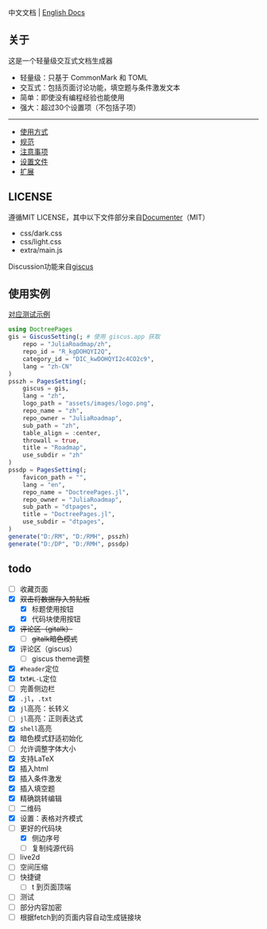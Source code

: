 中文文档 | [English Docs](README_en.md)

## 关于
这是一个轻量级交互式文档生成器
* 轻量级：只基于 CommonMark 和 TOML
* 交互式：包括页面讨论功能，填空题与条件激发文本
* 简单：即使没有编程经验也能使用
* 强大：超过30个设置项（不包括子项）

---

* [使用方式](docs/usage.md)
* [规范](docs/guidelines.md)
* [注意事项](docs/notice.md)
* [设置文件](docs/settings.md)
* [扩展](docs/extension.md)

## LICENSE
遵循MIT LICENSE，其中以下文件部分来自[Documenter](https://github.com/JuliaDocs/Documenter.jl)（MIT）
* css/dark.css
* css/light.css
* extra/main.js

Discussion功能来自[giscus](https://github.com/giscus/giscus)

## 使用实例
[对应测试示例](https://juliaroadmap.github.io/docs/meta/doctest.html)
```jl
using DoctreePages
gis = GiscusSetting(; # 使用 giscus.app 获取
	repo = "JuliaRoadmap/zh",
	repo_id = "R_kgDOHQYI2Q",
	category_id = "DIC_kwDOHQYI2c4CO2c9",
	lang = "zh-CN"
)
psszh = PagesSetting(;
	giscus = gis,
	lang = "zh",
	logo_path = "assets/images/logo.png",
	repo_name = "zh",
	repo_owner = "JuliaRoadmap",
	sub_path = "zh",
	table_align = :center,
	throwall = true,
	title = "Roadmap",
	use_subdir = "zh"
)
pssdp = PagesSetting(;
	favicon_path = "",
	lang = "en",
	repo_name = "DoctreePages.jl",
	repo_owner = "JuliaRoadmap",
	sub_path = "dtpages",
	title = "DoctreePages.jl",
	use_subdir = "dtpages",
)
generate("D:/RM", "D:/RMH", psszh)
generate("D:/DP", "D:/RMH", pssdp)
```

## todo
- [ ] 收藏页面
- [x] ~~双击将数据存入剪贴板~~
	- [x] 标题使用按钮
	- [x] 代码块使用按钮
- [x] ~~评论区（gitalk）~~
	- [ ] ~~gitalk暗色模式~~
- [x] 评论区（giscus）
	- [ ] giscus theme调整
- [x] `#header`定位
- [x] txt`#L-L`定位
- [ ] 完善侧边栏
- [x] `.jl`，`.txt`
- [x] `jl`高亮：长转义
- [ ] `jl`高亮：正则表达式
- [x] `shell`高亮
- [x] 暗色模式舒适初始化
- [ ] 允许调整字体大小
- [x] 支持LaTeX
- [x] 插入html
- [x] 插入条件激发
- [x] 插入填空题
- [x] 精确跳转编辑
- [ ] 二维码
- [x] 设置：表格对齐模式
- [ ] 更好的代码块
	- [x] 侧边序号
	- [ ] 复制纯源代码
- [ ] live2d
- [ ] 空间压缩
- [ ] 快捷键
	- [ ] t 到页面顶端
- [ ] 测试
- [ ] 部分内容加密
- [ ] 根据fetch到的页面内容自动生成链接块
